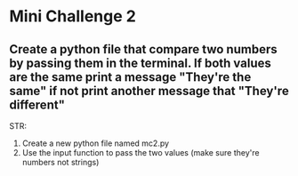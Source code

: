 # Mini Challenge 2

## Create a python file that compare two numbers by passing them in the terminal. If both values are the same print a message "They're the same" if not print another message that "They're different"

STR:
1. Create a new python file named mc2.py
2. Use the input function to pass the two values (make sure they're numbers not strings)